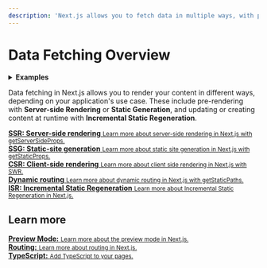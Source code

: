 ```yaml
---
description: 'Next.js allows you to fetch data in multiple ways, with pre-rendering, server-side rendering or static-site generation, and incremental static regeneration. Learn how to manage your application data in Next.js.'
---
```


# Data Fetching Overview

<details>
  <summary><b>Examples</b></summary>
  <ul>
    <li><a href="https://github.com/vercel/next.js/tree/canary/examples/cms-wordpress">WordPress Example</a> (<a href="https://next-blog-wordpress.vercel.app">Demo</a>)</li>
    <li><a href="https://github.com/vercel/next.js/tree/canary/examples/blog-starter">Blog Starter using markdown files</a> (<a href="https://next-blog-starter.vercel.app/">Demo</a>)</li>
    <li><a href="https://github.com/vercel/next.js/tree/canary/examples/cms-datocms">DatoCMS Example</a> (<a href="https://next-blog-datocms.vercel.app/">Demo</a>)</li>
    <li><a href="https://github.com/vercel/next.js/tree/canary/examples/cms-takeshape">TakeShape Example</a> (<a href="https://next-blog-takeshape.vercel.app/">Demo</a>)</li>
    <li><a href="https://github.com/vercel/next.js/tree/canary/examples/cms-sanity">Sanity Example</a> (<a href="https://next-blog-sanity.vercel.app/">Demo</a>)</li>
    <li><a href="https://github.com/vercel/next.js/tree/canary/examples/cms-prismic">Prismic Example</a> (<a href="https://next-blog-prismic.vercel.app/">Demo</a>)</li>
    <li><a href="https://github.com/vercel/next.js/tree/canary/examples/cms-contentful">Contentful Example</a> (<a href="https://next-blog-contentful.vercel.app/">Demo</a>)</li>
    <li><a href="https://github.com/vercel/next.js/tree/canary/examples/cms-strapi">Strapi Example</a> (<a href="https://next-blog-strapi.vercel.app/">Demo</a>)</li>
    <li><a href="https://github.com/vercel/next.js/tree/canary/examples/cms-prepr">Prepr Example</a> (<a href="https://next-blog-prepr.vercel.app/">Demo</a>)</li>
    <li><a href="https://github.com/vercel/next.js/tree/canary/examples/cms-agilitycms">Agility CMS Example</a> (<a href="https://next-blog-agilitycms.vercel.app/">Demo</a>)</li>
    <li><a href="https://github.com/vercel/next.js/tree/canary/examples/cms-cosmic">Cosmic Example</a> (<a href="https://next-blog-cosmic.vercel.app/">Demo</a>)</li>
    <li><a href="https://github.com/vercel/next.js/tree/canary/examples/cms-buttercms">ButterCMS Example</a> (<a href="https://next-blog-buttercms.vercel.app/">Demo</a>)</li>
    <li><a href="https://github.com/vercel/next.js/tree/canary/examples/cms-storyblok">Storyblok Example</a> (<a href="https://next-blog-storyblok.vercel.app/">Demo</a>)</li>
    <li><a href="https://github.com/vercel/next.js/tree/canary/examples/cms-graphcms">GraphCMS Example</a> (<a href="https://next-blog-graphcms.vercel.app/">Demo</a>)</li>
    <li><a href="https://github.com/vercel/next.js/tree/canary/examples/cms-kontent">Kontent Example</a> (<a href="https://next-blog-kontent.vercel.app/">Demo</a>)</li>
    <li><a href="https://static-tweet.vercel.app/">Static Tweet Demo</a></li>
    <li><a href="https://github.com/vercel/next.js/tree/canary/examples/with-enterspeed">Enterspeed Example</a> (<a href="https://next-blog-demo.enterspeed.com/">Demo</a>)</li>
  </ul>
</details>

Data fetching in Next.js allows you to render your content in different ways, depending on your application's use case. These include pre-rendering with **Server-side Rendering** or **Static Generation**, and updating or creating content at runtime with **Incremental Static Regeneration**.

<div class="card">
  <a href="/docs/basic-features/data-fetching/get-server-side-props.md">
    <b>SSR: Server-side rendering</b>
    <small>Learn more about server-side rendering in Next.js with getServerSideProps.</small>
  </a>
</div>

<div class="card">
  <a href="/docs/basic-features/data-fetching/get-static-props.md">
    <b>SSG: Static-site generation</b>
    <small>Learn more about static site generation in Next.js with getStaticProps.</small>
  </a>
</div>

<div class="card">
  <a href="/docs/basic-features/data-fetching/client-side.md">
    <b>CSR: Client-side rendering</b>
    <small>Learn more about client side rendering in Next.js with SWR.</small>
  </a>
</div>

<div class="card">
  <a href="/docs/basic-features/data-fetching/get-static-paths.md">
    <b>Dynamic routing</b>
    <small>Learn more about dynamic routing in Next.js with getStaticPaths.</small>
  </a>
</div>

<div class="card">
  <a href="/docs/basic-features/data-fetching/incremental-static-regeneration.md">
    <b>ISR: Incremental Static Regeneration</b>
    <small>Learn more about Incremental Static Regeneration in Next.js.</small>
  </a>
</div>

## Learn more

<div class="card">
  <a href="/docs/advanced-features/preview-mode.md">
    <b>Preview Mode:</b>
    <small>Learn more about the preview mode in Next.js.</small>
  </a>
</div>

<div class="card">
  <a href="/docs/routing/introduction.md">
    <b>Routing:</b>
    <small>Learn more about routing in Next.js.</small>
  </a>
</div>

<div class="card">
  <a href="/docs/basic-features/typescript.md#pages">
    <b>TypeScript:</b>
    <small>Add TypeScript to your pages.</small>
  </a>
</div>
